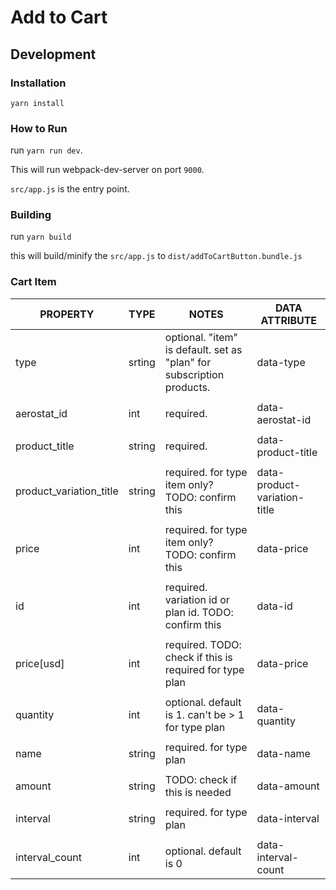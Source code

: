 # Add to Cart

## Development

### Installation

```
yarn install
```

### How to Run

run `yarn run dev`.

This will run webpack-dev-server on port `9000`.

`src/app.js` is the entry point.

### Building

run `yarn build`

this will build/minify the `src/app.js` to `dist/addToCartButton.bundle.js`

### Cart Item

PROPERTY                |TYPE     |NOTES                                                                       |DATA ATTRIBUTE
------------------------|---------|----------------------------------------------------------------------------|------------------------------
type                    |srting   |optional. "item" is default. set as "plan" for subscription products.  	   |data-type
                        |         |                                                                            |
aerostat_id             |int      |required.                                                              	   |data-aerostat-id
                        |         |                                                                            |
product_title           |string   |required.                                                              	   |data-product-title
                        |         |                                                                            |
product_variation_title |string   |required. for type item only? TODO: confirm this                       	   |data-product-variation-title
                        |         |                                                                            |
price                   |int      |required. for type item only? TODO: confirm this                       	   |data-price
                        |         |                                                                            |
id                      |int      |required. variation id or plan id. TODO: confirm this                  	   |data-id
                        |         |                                                                            |
price[usd]              |int      |required. TODO: check if this is required for type plan                	   |data-price
                        |         |                                                                            |
quantity                |int      |optional. default is 1. can't be > 1 for type plan                     	   |data-quantity
                        |         |                                                                            |
name                    |string   |required. for type plan                                                	   |data-name
                        |         |                                                                            |
amount                  |string   |TODO: check if this is needed                                          	   |data-amount
                        |         |                                                                            |
interval                |string   |required. for type plan                                                	   |data-interval
                        |         |                                                                            |
interval_count          |int      |optional. default is 0                                                 	   |data-interval-count

